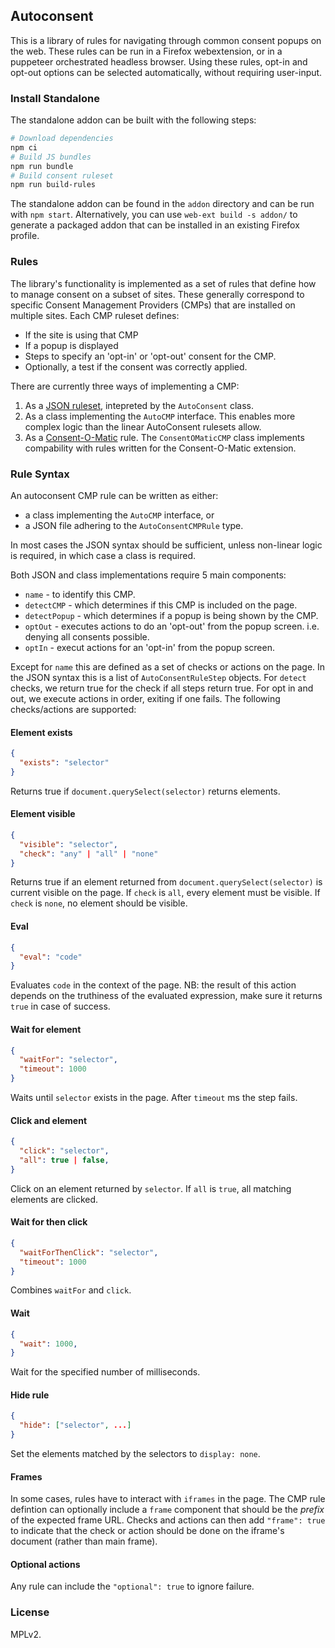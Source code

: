 ## Autoconsent

This is a library of rules for navigating through common consent popups on the web. These rules
can be run in a Firefox webextension, or in a puppeteer orchestrated headless browser. Using
these rules, opt-in and opt-out options can be selected automatically, without requiring
user-input.

### Install Standalone

The standalone addon can be built with the following steps:

```bash
# Download dependencies
npm ci
# Build JS bundles
npm run bundle
# Build consent ruleset
npm run build-rules
```

The standalone addon can be found in the `addon` directory and can be run with `npm start`.
Alternatively, you can use `web-ext build -s addon/` to generate a packaged addon that can
be installed in an existing Firefox profile.

### Rules

The library's functionality is implemented as a set of rules that define how to manage consent on
a subset of sites. These generally correspond to specific Consent Management Providers (CMPs)
that are installed on multiple sites. Each CMP ruleset defines:

 * If the site is using that CMP
 * If a popup is displayed
 * Steps to specify an 'opt-in' or 'opt-out' consent for the CMP.
 * Optionally, a test if the consent was correctly applied.

There are currently three ways of implementing a CMP:
 
 1. As a [JSON ruleset](./rules/autoconsent/), intepreted by the `AutoConsent` class. 
 1. As a class implementing the `AutoCMP` interface. This enables more complex logic than the linear AutoConsent
 rulesets allow.
 3. As a [Consent-O-Matic](https://github.com/cavi-au/Consent-O-Matic) rule. The `ConsentOMaticCMP` class implements
 compability with rules written for the Consent-O-Matic extension.

### Rule Syntax

An autoconsent CMP rule can be written as either:
 * a class implementing the `AutoCMP` interface, or
 * a JSON file adhering to the `AutoConsentCMPRule` type.

In most cases the JSON syntax should be sufficient, unless non-linear logic is required, in which case a class is required.

Both JSON and class implementations require 5 main components:
 * `name` - to identify this CMP.
 * `detectCMP` - which determines if this CMP is included on the page.
 * `detectPopup` - which determines if a popup is being shown by the CMP.
 * `optOut` - executes actions to do an 'opt-out' from the popup screen. i.e. denying all consents possible.
 * `optIn` - execut actions for an 'opt-in' from the popup screen.

Except for `name` this are defined as a set of checks or actions on the page. In the JSON syntax this is a list of `AutoConsentRuleStep` objects. For `detect` checks, we return true for the check if all steps return true. For opt in and out, we execute actions in order, exiting if one fails. The following checks/actions are supported:

#### Element exists

```json
{
  "exists": "selector"
}
```
Returns true if `document.querySelect(selector)` returns elements.

#### Element visible

```json
{
  "visible": "selector",
  "check": "any" | "all" | "none"
}
```
Returns true if an element returned from `document.querySelect(selector)` is current visible on the page. If `check` is `all`, every element must be visible. If `check` is `none`, no element should be visible.

#### Eval

```json
{
  "eval": "code"
}
```
Evaluates `code` in the context of the page. NB: the result of this action depends on the truthiness of the evaluated expression, make sure it returns `true` in case of success.

#### Wait for element

```json
{
  "waitFor": "selector",
  "timeout": 1000
}
```
Waits until `selector` exists in the page. After `timeout` ms the step fails.

#### Click and element
```json
{
  "click": "selector",
  "all": true | false,
}
```
Click on an element returned by `selector`. If `all` is `true`, all matching elements are clicked.

#### Wait for then click
```json
{
  "waitForThenClick": "selector",
  "timeout": 1000
}
```
Combines `waitFor` and `click`.

#### Wait
```json
{
  "wait": 1000,
}
```
Wait for the specified number of milliseconds.

#### Hide rule
```json
{
  "hide": ["selector", ...]
}
```
Set the elements matched by the selectors to `display: none`.

#### Frames

In some cases, rules have to interact with `iframes` in the page. The CMP rule defintion can optionally include a `frame` component that should be the _prefix_ of the expected frame URL. Checks and actions can then add `"frame": true` to indicate that the check or action should be done on the iframe's document (rather than main frame).

#### Optional actions

Any rule can include the `"optional": true` to ignore failure. 

### License

MPLv2.
